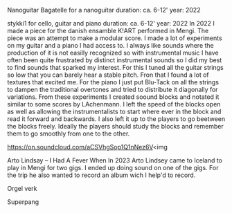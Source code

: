 Nanoguitar Bagatelle
for a nanoguitar
duration: ca. 6-12'
year: 2022

stykki1 
for cello, guitar and piano
duration: ca. 6-12'
year: 2022
In 2022 I made a piece for the danish ensamble K!ART performed in Mengi. The piece was an attempt to make a modular score. I made a lot of experiments on my guitar and a piano I had access to. I always like sounds where the production of it is not easilly recognized so with instrumental music I have often been quite frustrated by distinct instrumental sounds so I did my best to find sounds that sparked my interest. For this I tuned all the guitar strings so low that you can barely hear a stable pitch. Fron that I found a lot of textures that excited me. For the piano I just put Blu-Tack on all the strings to dampen the traditional overtones and tried to distribute it diagonally for variations. From these experiments I created soound blocks and notated it similar to some scores by LAchenmann. I left the speed of the blocks open as well as allowing the instrumentalists to start where ever in the block and read it forward and backwards. I also left it up to the players to go beetween the blocks freely. Ideally the players should study the blocks and remember them to go smoothly from one to the other. 

https://on.soundcloud.com/aCSVhgSop1Q1nNez6V<img 


Arto Lindsay – I Had A Fever When
In 2023 Arto Lindsey came to Iceland to play in Mengi for two gigs. I ended up doing sound on one of the gigs. For the trip he also wanted to record an album wich I help'd to record. 


Orgel verk


Superpang
